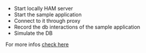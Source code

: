 
* Start locally HAM server
* Start the sample application
* Connect to it through proxy
* Record the db interactions of the sample application
* Simulate the DB

For more infos [check here](../generated/testcalendar_internals.md)
